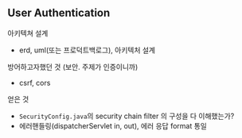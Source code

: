 ## User Authentication

아키텍쳐 설계
- erd, uml(또는 프로덕트백로그), 아키텍처 설계

방어하고자했던 것 (보안. 주제가 인증이니까)
- csrf, cors

얻은 것
- `SecurityConfig.java`의 security chain filter 의 구성을 다 이해했는가?
- 에러핸들링(dispatcherServlet in, out), 에러 응답 format 통일
